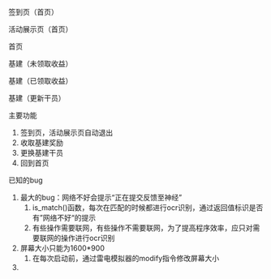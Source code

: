签到页（首页）

活动展示页（首页）

首页

基建（未领取收益）

基建（已领取收益）

基建（更新干员）

主要功能
1. 签到页，活动展示页自动退出
2. 收取基建奖励
3. 更换基建干员
4. 回到首页


已知的bug
1. 最大的bug：网络不好会提示“正在提交反馈至神经”
   1. is_match()函数，每次在匹配的时候都进行ocr识别，通过返回值标识是否有”网络不好“的提示 
   2. 有些操作需要联网，有些操作不需要联网，为了提高程序效率，应只对需要联网的操作进行ocr识别
2. 屏幕大小只能为1600*900
   1. 在每次启动前，通过雷电模拟器的modify指令修改屏幕大小
3. 
